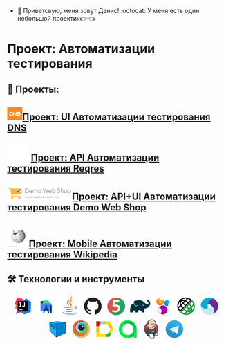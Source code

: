 - :wave: Приветсвую, меня зовут Денис!
:octocat: У меня есть один небольшой проектик:point_right::point_left:

# Проект: Автоматизации тестирования

## :scroll: Проекты:

## <a target="_blank" href="https://github.com/DenZhICT/UIPartOfQAProject"><img src="images/screen/DNS.png" alt="DNS" width="35" height="30"/>Проект: UI Автоматизации тестирования DNS</a>
## <a target="_blank" href="https://github.com/DenZhICT/APIPartOfQAProject"><img src="images/screen/Reqres.png" alt="DNS" width="55" height="35"/>Проект: API Автоматизации тестирования Reqres</a>
## <a target="_blank" href="https://github.com/DenZhICT/APIwithUIPartOfQAProject"><img src="images/screen/DemoWebShop.png" alt="DNS" width="150" height="30"/>Проект: API+UI Автоматизации тестирования Demo Web Shop</a>
## <a target="_blank" href="https://github.com/DenZhICT/MobilePartOfQAProject"><img src="images/screen/Wikipedia.png" alt="DNS" width="50" height="50"/>Проект: Mobile Автоматизации тестирования Wikipedia</a>

## :hammer_and_wrench: Технологии и инструменты

<p align="center">
<a href="https://www.jetbrains.com/idea/"><img src="images/logo/Intelij_IDEA.svg" width="50" height="50"  alt="IDEA"/></a>
<a href="https://developer.android.com/studio"><img src="images/logo/AndroidStudio.svg" width="50" height="50"  alt="AndroidStudio"/></a>
<a href="https://www.java.com/"><img src="images/logo/Java.svg" width="50" height="50"  alt="Java"/></a>
<a href="https://github.com/"><img src="images/logo/GitHub.svg" width="50" height="50"  alt="Github"/></a>
<a href="https://junit.org/junit5/"><img src="images/logo/JUnit5.svg" width="50" height="50"  alt="JUnit 5"/></a>
<a href="https://gradle.org/"><img src="images/logo/Gradle.svg" width="50" height="50"  alt="Gradle"/></a>
<a href="https://selenide.org/"><img src="images/logo/Selenide.svg" width="50" height="50"  alt="Selenide"/></a>
<a href="https://rest-assured.io"><img src="images/logo/RestAssured.svg" width="50" height="50"  alt="RestAssured"/></a>
<a href="https://appium.io"><img src="images/logo/Appium.svg" width="50" height="50"  alt="Appium"/></a>
<a href="https://aerokube.com/selenoid/"><img src="images/logo/Selenoid.svg" width="50" height="50"  alt="Selenoid"/></a>
<a href="https://www.browserstack.com"><img src="images/logo/Browserstack.svg" width="50" height="50"  alt="Browserstack"/></a>
<a href="https://github.com/allure-framework/allure2"><img src="images/logo/Allure_Report.svg" width="50" height="50"  alt="Allure"/></a>
<a href="https://qameta.io"><img src="images/logo/Allure_TO.svg" width="50" height="50"  alt="Allure TestOps"/></a>
<a href="https://www.jenkins.io/"><img src="images/logo/Jenkins.svg" width="50" height="50"  alt="Jenkins"/></a>
<a href="https://telegram.org"><img src="images/logo/Telegram.svg" width="50" height="50"  alt="Telegram"/></a>
</p>
